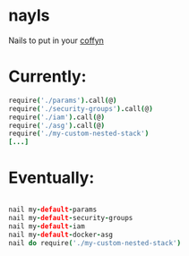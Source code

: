 # nayls
Nails to put in your [coffyn][]


# Currently:

```coffee
require('./params').call(@)
require('./security-groups').call(@)
require('./iam').call(@)
require('./asg').call(@)
require('./my-custom-nested-stack')
[...]

```

# Eventually: 

```coffee

nail my-default-params
nail my-default-security-groups
nail my-default-iam
nail my-default-docker-asg
nail do require('./my-custom-nested-stack')
```


[coffyn]: https://github.com/yyolk/coffyn